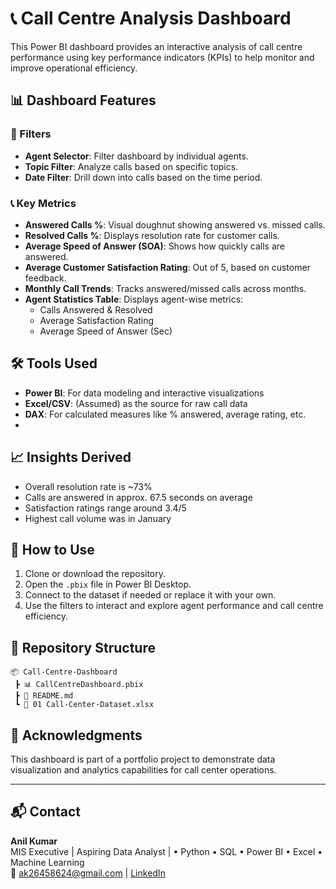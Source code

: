 
# 📞 Call Centre Analysis Dashboard

This Power BI dashboard provides an interactive analysis of call centre performance using key performance indicators (KPIs) to help monitor and improve operational efficiency.

## 📊 Dashboard Features

### 🎯 Filters
- **Agent Selector**: Filter dashboard by individual agents.
- **Topic Filter**: Analyze calls based on specific topics.
- **Date Filter**: Drill down into calls based on the time period.

### 📞 Key Metrics
- **Answered Calls %**: Visual doughnut showing answered vs. missed calls.
- **Resolved Calls %**: Displays resolution rate for customer calls.
- **Average Speed of Answer (SOA)**: Shows how quickly calls are answered.
- **Average Customer Satisfaction Rating**: Out of 5, based on customer feedback.
- **Monthly Call Trends**: Tracks answered/missed calls across months.
- **Agent Statistics Table**: Displays agent-wise metrics:
  - Calls Answered & Resolved
  - Average Satisfaction Rating
  - Average Speed of Answer (Sec)

## 🛠 Tools Used
- **Power BI**: For data modeling and interactive visualizations
- **Excel/CSV**: (Assumed) as the source for raw call data
- **DAX**: For calculated measures like % answered, average rating, etc.
- 
## 📈 Insights Derived
- Overall resolution rate is ~73%
- Calls are answered in approx. 67.5 seconds on average
- Satisfaction ratings range around 3.4/5
- Highest call volume was in January

## 🚀 How to Use
1. Clone or download the repository.
2. Open the `.pbix` file in Power BI Desktop.
3. Connect to the dataset if needed or replace it with your own.
4. Use the filters to interact and explore agent performance and call centre efficiency.

## 📁 Repository Structure
```
📦 Call-Centre-Dashboard
 ┣ 📊 CallCentreDashboard.pbix
 ┣ 📄 README.md
 ┗ 📂 01 Call-Center-Dataset.xlsx
```

## 🙌 Acknowledgments

This dashboard is part of a portfolio project to demonstrate data visualization and analytics capabilities for call center operations.

---

## 📬 Contact

**Anil Kumar**  
MIS Executive | Aspiring Data Analyst | • Python • SQL • Power BI • Excel • Machine Learning  
📧 [ak26458624@gmail.com](mailto:ak26458624@gmail.com) | 
[LinkedIn](https://www.linkedin.com/in/anil-kumar-554561225/)
